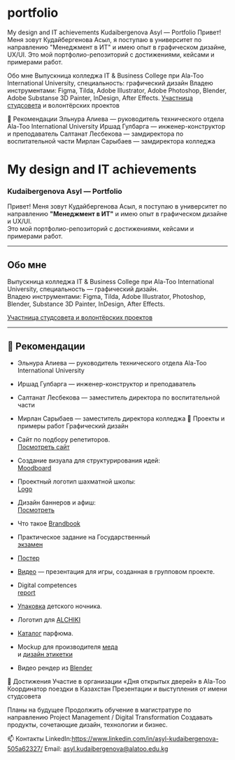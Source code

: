 # portfolio
My design and IT achievements
Kudaibergenova Asyl — Portfolio
Привет! Меня зовут Кудайбергенова Асыл, я поступаю в университет по направлению "Менеджмент в ИТ" и имею опыт в графическом дизайне, UX/UI. Это мой портфолио-репозиторий с достижениями, кейсами и примерами работ.

Обо мне
Выпускница колледжа IT & Business College при Ala-Too International University, специальность: графический дизайн 
Владею инструментами: Figma, Tilda, Adobe Illustrator, Adobe Photoshop, Blender, Adobe Substanse 3D Painter, InDesign, After Effects.
[Участница студсовета](itBUS.jpg) и волонтёрских проектов

🧾 Рекомендации
Эльнура Алиева — руководитель технического отдела Ala-Too International University
Иршад Гулбарга — инженер-конструктор и преподаватель
Салтанат Лесбекова — замдиректора по воспитательной части
Мирлан Сарыбаев — замдиректора колледжа


# My design and IT achievements  
### Kudaibergenova Asyl — Portfolio

Привет! Меня зовут Кудайбергенова Асыл, я поступаю в университет по направлению **"Менеджмент в ИТ"** и имею опыт в графическом дизайне и UX/UI.  
Это мой портфолио-репозиторий с достижениями, кейсами и примерами работ.

---

## Обо мне

Выпускница колледжа IT & Business College при Ala-Too International University, специальность — графический дизайн.  
Владею инструментами: Figma, Tilda, Adobe Illustrator, Photoshop, Blender, Substance 3D Painter, InDesign, After Effects.  

[Участница студсовета и волонтёрских проектов](itBUS.jpg)

---

## 🧾 Рекомендации

- Эльнура Алиева — руководитель технического отдела Ala-Too International University  
- Иршад Гулбарга — инженер-конструктор и преподаватель  
- Салтанат Лесбекова — заместитель директора по воспитательной части  
- Мирлан Сарыбаев — заместитель директора колледжа
📂 Проекты и примеры работ
Графический дизайн

- Сайт по подбору репетиторов.  
 [Посмотреть сайт](работагруппсайт.png) 

- Создание визуала для структурирования идей:  
  [Moodboard](мудборд.pdf)

- Проектный логотип шахматной школы:  
  [Logo](заданиелогошахматы.pdf)

- Дизайн баннеров и афиш:  
  [Посмотреть](постерыкконцертам.pdf)

- Что такое [Brandbook](брендбукR.pdf)

- Практическое задание на Государственный  
  [экзамен](брендбукгосы.pdf)

- [Постер](постеркиткат.pdf)

- [Видео](https://drive.google.com/file/d/1Bs2hStFzIyAGAYoFFvHL0yE9jzg4Fh8H/view?usp=sharing) — презентация для игры, созданная в групповом проекте.

- Digital competences  
  [report](https://drive.google.com/file/d/1Xgas1cUcHYclF5-0DdbwG6AmGmdgyxOw/view?usp=sharing)

- [Упаковка](https://drive.google.com/file/d/1BdODFOfgFJtE2K7YkG0-mVM2D8zokBIB/view?usp=sharing) детского ночника.

- Логотип для [ALCHIKI](https://drive.google.com/file/d/1ICoQifaHdQeXGbxZQA9Z4ESzb0WUP8FQ/view?usp=sharing)

- [Каталог](https://drive.google.com/file/d/1XqmutVdKr48iafliYixKwxxVec8Xufqf/view?usp=sharing) парфюма.

- Mockup для производителя [меда](https://drive.google.com/file/d/1USVyKMyD007KSAUnyyXr4mD8b0LRC0ry/view?usp=sharing)  
  и [дизайн этикетки](https://drive.google.com/file/d/1q7EyPXrpmzZTeNouAxFNPtu37M6o8C7e/view?usp=sharing)

- Видео рендер из [Blender](https://drive.google.com/file/d/16BQIUkQ1rFbQSUYs4lkDrMA-I73kC6q9/view?usp=sharing)

🌟 Достижения
Участие в организации «Дня открытых дверей» в Ala-Too
Координатор поездки в Казахстан
Презентации и выступления от имени студсовета

Планы на будущее
Продолжить обучение в магистратуре по направлению Project Management / Digital Transformation
Создавать продукты, сочетающие дизайн, технологии и бизнес.

📫 Контакты
LinkedIn:https://www.linkedin.com/in/asyl-kudaibergenova-505a62327/ 
Email: asyl.kudaibergenova@alatoo.edu.kg


